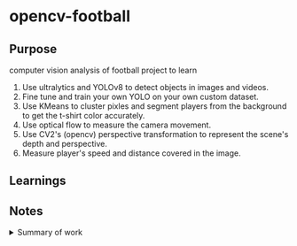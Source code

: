 # opencv-football
## Purpose
computer vision analysis of football project to learn
1. Use ultralytics and YOLOv8 to detect objects in images and videos.
2. Fine tune and train your own YOLO on your own custom dataset.
3. Use KMeans to cluster pixles and segment players from the background to get the t-shirt color accurately. 
4. Use optical flow to measure the camera movement. 
5. Use CV2's (opencv) perspective transformation to represent the scene's depth and perspective. 
6. Measure player's speed and distance covered in the image. 


## Learnings

## Notes

<details closed>
<summary>Summary of work</summary>

- Setting up folders and initializing the YOLO model for object detection  
- Demonstration of AI/ML football analysis system using YOLO, OpenCV, and Python  
- Understanding object detection and bounding boxes in AI/ML football analysis  
- Improving detection accuracy and excluding non-relevant objects  
- Utilizing Roboflow's football player detection dataset  
- Setting up football data set for AI/ML analysis  
- Moving data sets to specific folders for code reproducibility  
- Training progress and downloading model weights  
- Using YOLO, OpenCV, and Python to analyze football with AI/ML  
- Setting up video reading and saving utilities with CV2 library  
- Setting up output video format and writing frames to video writer  
- Implementing object tracking for player analysis using bounding boxes  
- Implementing object tracking using YOLO and a specific tracker  
- Setting minimum confidence for object detection and addressing false detections  
- Implementing object tracking with YOLO and OpenCV  
- Using YOLO and OpenCV for object detection in football analysis  
- Implementing class detection and verification in AI/ML Football Analysis system  
- Tracking and extracting bounding boxes for players, referees, and ball in a football video  
- Implementing object tracking for football analysis using YOLO and OpenCV  
- Saving and loading data using pickle in Python  
- Developing code to visualize the predictions using circles instead of bounding boxes  
- Extracting center and width of bounding boxes for football analysis  
- Drawing an ellipse using CV2 function  
- Implementing AI/ML tracking for players and referees in football analysis  
- Calculating X and Y positions for the rectangle center  
- Implementing object tracking and drawing in AI/ML Football Analysis system  
- Defining triangle points based on bounding box for AI/ML Football Analysis  
- Developing a football analysis system with Python and OpenCV  
- Implementing image processing and analysis in Python using YOLO and OpenCV  
- Implementing K-Means clustering for image segmentation  
- Determining player and non-player clusters using color analysis  
- Implementing a clustering model using K-means algorithm  
- Implementing K Means clustering for player color detection  
- Implement player team identification using player ID and color  
- Assign players to teams based on their colors  
- Utilizing team colors for player tracking  
- Using pandas to interpolate missing values for more complete detections  
- Implementing ball tracking and player assignment using YOLO and OpenCV  
- Creating a module for player ball assignment  
- Assigning players to balls using AI algorithm  
- Implementing tracking of players with assigned players and has ball attribute  
- Drawing semi-transparent rectangles for football analysis  
- Calculate the percentage of time each team has the ball  
- Adjusting for camera motion to accurately measure player speed and distance  
- Detecting corner features and camera movement using Optical flow  
- Initializing parameters for feature extraction in AI/ML Football analysis  
- Setting parameters for feature extraction and tracking in football analysis  
- Implementing a function to measure distance and camera movement  
- Implementing camera movement detection using YOLO and OpenCV  
- Implementing camera movement tracking and displaying on the frame  
- Implementing player positions robust to camera movement  
- Adjusting positions according to camera movement  
- Implementing camera movement estimator for position adjustment  
- Discussing the football court dimensions and calculations  
- Converting camera-adjusted position to real-world positions  
- Implementing perspective transform and transforming points  
- Implementing transform Point function for AI/ML Football Analysis system  
- Creating a speed and distance estimator using Python  
- Calculating speeds and distances for players using object tracking  
- Calculating speed and distance in football analysis  
- Implementing speed and distance calculations for object tracking in AI/ML football analysis system  
- Implementing speed and distance estimator in the main program  
- Building an AI/ML Football Analysis System with YOLO and OpenCV  
</details>